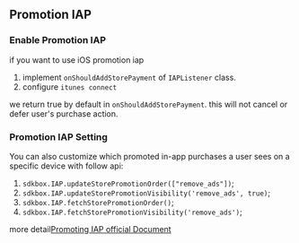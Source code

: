 
## Promotion IAP

### Enable Promotion IAP

if you want to use iOS promotion iap

1. implement `onShouldAddStorePayment` of `IAPListener` class.
2. configure `itunes connect`

we return true by default in `onShouldAddStorePayment`. this will not cancel or defer user's purchase action.

### Promotion IAP Setting

You can also customize which promoted in-app purchases a user sees on a specific device with follow api:

1. `sdkbox.IAP.updateStorePromotionOrder(["remove_ads"])`;
2. `sdkbox.IAP.updateStorePromotionVisibility('remove_ads', true)`;
3. `sdkbox.IAP.fetchStorePromotionOrder()`;
4. `sdkbox.IAP.fetchStorePromotionVisibility('remove_ads')`;

more detail[Promoting IAP official Document](https://developer.apple.com/library/content/documentation/NetworkingInternet/Conceptual/StoreKitGuide/PromotingIn-AppPurchases/PromotingIn-AppPurchases.html)
